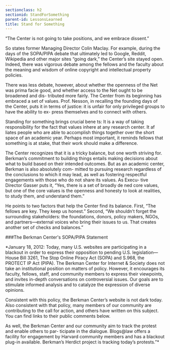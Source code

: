 ```yaml
---
sectionclass: h2
sectionid: StandForSomething
parent-id: LessonsLearned
title: Stand for Something
---
```

“The Center is not going to take positions, and we embrace dissent.”

So states former Managing Director Colin Maclay. For example, during the days of the SOPA/PIPA debate that ultimately led to Google, Reddit, Wikipedia and other major sites “going dark,” the Center’s site stayed open. Indeed, there was vigorous debate among the fellows and the faculty about the meaning and wisdom of online copyright and intellectual property policies.

There was less debate, however, about whether the openness of the Net was prima facie good, and whether access to the Net ought to be broadened and dis- tributed more fairly. The Center from its beginning has embraced a set of values. Prof. Nesson, in recalling the founding days of the Center, puts it in terms of justice: it is unfair for only privileged groups to have the ability to ex- press themselves and to connect with others.

Standing for something brings crucial bene ts: It is a way of taking responsibility for the fact that values inhere at any research center. It af liates people who are able to accomplish things together over the short space of an academic year. Perhaps most important, it reminds fellows that something is at stake, that their work should make a difference.

The Center recognizes that it is a tricky balance, but one worth striving for. Berkman’s commitment to building things entails making decisions about what to build based on their intended outcomes. But as an academic center, Berkman is also absolutely com- mitted to pursuing research regardless of the conclusions to which it may lead, as well as fostering respectful engagements with those who do not share its values. As Execu- tive Director Gasser puts it, “Yes, there is a set of broadly de ned core values, but one of the core values is the openness and honesty to look at realities, to study them, and understand them.”

He points to two factors that help the Center find its balance. First, “The fellows are key. They keep us honest.” Second, “We shouldn’t forget the surrounding stakeholders: the foundations, donors, policy makers, NGOs, and partners—external voices who bring their issues to us. That creates another set of checks and balances.”

###The Berkman Center's SOPA/PIPA Statement

*January 18, 2012: Today, many U.S. websites are participating in a blackout in order to express their opposition to pending U.S. legislation—House Bill 3261, The Stop Online Piracy Act (SOPA) and S.968, the PROTECT IP Act (PIPA).
The Berkman Center for Internet & Society does not take an institutional position on matters of policy. However, it encourages its faculty, fellows, staff, and community members to express their viewpoints, and invites in-depth conversations on controversial issues. Our goals are to stimulate informed analysis and to catalyze the expression of diverse opinions.

Consistent with this policy, the Berkman Center’s website is not dark today. Also consistent with that policy, many members of our community are contributing to the call for action, and others have written on this subject. You can find links to their public comments below.

As well, the Berkman Center and our community aim to track the protest and enable others to par- ticipate in the dialogue. Blogs@law offers a facility for engagement by Harvard community members and has a blackout plug-in available. Berkman’s Herdict project is tracking today’s protests.”*
